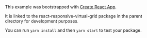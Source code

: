 This example was bootstrapped with [Create React App](https://github.com/facebook/create-react-app).

It is linked to the react-responsive-virtual-grid package in the parent directory for development purposes.

You can run `yarn install` and then `yarn start` to test your package.
